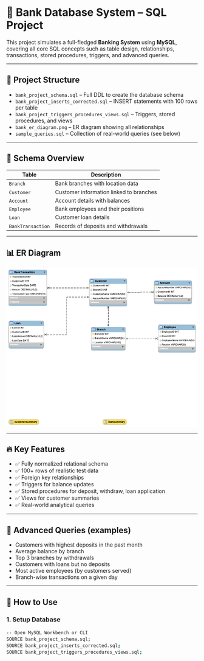# 🏦 Bank Database System – SQL Project

This project simulates a full-fledged **Banking System** using **MySQL**, covering all core SQL concepts such as table design, relationships, transactions, stored procedures, triggers, and advanced queries.

---

## 📁 Project Structure

- `bank_project_schema.sql` – Full DDL to create the database schema
- `bank_project_inserts_corrected.sql` – INSERT statements with 100 rows per table
- `bank_project_triggers_procedures_views.sql` – Triggers, stored procedures, and views
- `bank_er_diagram.png` – ER diagram showing all relationships
- `sample_queries.sql` – Collection of real-world queries (see below)

---

## 🧱 Schema Overview

| Table           | Description                                 |
|----------------|---------------------------------------------|
| `Branch`        | Bank branches with location data            |
| `Customer`      | Customer information linked to branches     |
| `Account`       | Account details with balances               |
| `Employee`      | Bank employees and their positions          |
| `Loan`          | Customer loan details                       |
| `BankTransaction` | Records of deposits and withdrawals       |

---

## 📊 ER Diagram

![ER Diagram](er_diagram.png)

---

## 🔥 Key Features

- ✅ Fully normalized relational schema
- ✅ 100+ rows of realistic test data
- ✅ Foreign key relationships
- ✅ Triggers for balance updates
- ✅ Stored procedures for deposit, withdraw, loan application
- ✅ Views for customer summaries
- ✅ Real-world analytical queries

---

## 🧠 Advanced Queries (examples)

- Customers with highest deposits in the past month
- Average balance by branch
- Top 3 branches by withdrawals
- Customers with loans but no deposits
- Most active employees (by customers served)
- Branch-wise transactions on a given day

---

## 🚀 How to Use

### 1. Setup Database
```bash
-- Open MySQL Workbench or CLI
SOURCE bank_project_schema.sql;
SOURCE bank_project_inserts_corrected.sql;
SOURCE bank_project_triggers_procedures_views.sql;
